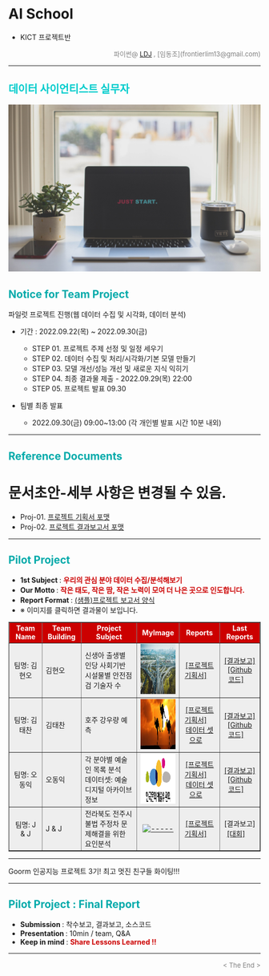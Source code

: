 
# AI School
* KICT 프로젝트반

<div align='right'>
    <font size=2 color='gray'>파이썬@ <font color='blue'>
       <a href='https://www.facebook.com/dongjo.lim.7'>LDJ</a>
    </font>, [임동조](frontierlim13@gmail.com)</font>
</div>
<hr>
<h2><font color="#00CCCC"><b>데이터 사이언티스트 실무자</b></font></h2>

<img src="./images/just_start.jpg">

## <font color='#00AAAA'>Notice for Team Project</font>

파일럿 프로젝트 진행(웹 데이터 수집 및 시각화, 데이터 분석)
* 기간 : 2022.09.22(목) ~ 2022.09.30(금) <br>
  * STEP 01. 프로젝트 주제 선정 및 일정 세우기<br>
  * STEP 02. 데이터 수집 및 처리/시각화/기본 모델 만들기<br>
  * STEP 03. 모델 개선/성능 개선 및 새로운 지식 익히기<br>
  * STEP 04. 최종 결과물 제출 - 2022.09.29(목) 22:00 <br>
  * STEP 05. 프로젝트 발표 09.30 <br>
  
* 팀별 최종 발표   <br>
  * 2022.09.30(금) 09:00~13:00 (각 개인별 발표 시간 10분 내외)
<hr>

## <font color='#00AAAA'>Reference Documents</font>

# 문서초안-세부 사항은 변경될 수 있음.
- Proj-01. [프로젝트 기획서 포맷      ][proj-01]
- Proj-02. [프로젝트 결과보고서 포맷   ][proj-02]


[proj-01]:  ./docu/Goorm10_프로젝트보고서_포맷_OOO팀.docx "Go proj-01"
[proj-02]:  ./docu/팀별프로젝트수행_결과작성양식_kdigital.pptx "Go proj-02"

<hr>


##  <font color='#00AAAA'>Pilot Project</font>

- <b>1st Subject </b>: <font color='#CC0000'><b> 우리의 관심 분야 데이터 수집/분석해보기 </b></font>
- <b>Our Motto   </b>: <font color='#CC0000'><b> 작은 태도, 작은 땀, 작은 노력이 모여 더 나은 곳으로 인도합니다. </b></font>
- <b>Report Format </b>: <a href="./docu/Goorm10_프로젝트보고서_포맷_OOO팀.docx">(샘플)프로젝트 보고서 양식</a>
- ※ 이미지를 클릭하면 결과물이 보입니다.


<div align="left">
<table border=1 bgcolor="#EEEEEE">
	<tr bgcolor="#CC0000">
		<td width="100">
		<div align="center"><font color="#FFFFFF"><b>Team Name</b></font></div>
		</td>
		<td width="100">
		<div align="center"><font color="#FFFFFF"><b>Team Building</b></font></div>
		</td>
		<td width="300">
		<div align="center"><font color="#FFFFFF"><b>Project Subject</b></font></div>
		</td>
		<td width="100">
		<div align="center"><font color="#FFFFFF"><b>MyImage</b></font></div>
		</td>
		<td width="120">
		<div align="center"><font color="#FFFFFF"><b>Reports</b></font></div>
		</td>
		<td width="120">
		<div align="center"><font color="#FFFFFF"><b>Last Reports</b></font></div>
		</td>
	</tr>
	<tr>
		<td>
			<div align="center"> 팀명: 김현오 <br/> 
				<b></b>
			</div>
		</td>
		<td>
            		<div align="left">김현오</div>
        	</td>
		<td>
			<div align="left"> 신생아 출생별 인당 사회기반 시설물별 안전점검 기술자 수 </div></td>
		<td>
            		<div align="center"> <a href="">
			<img src='images/KimHO.jpg' width=200 height=100  alt="image not found"></a>    
            		</div>
        	</td>
		<td>
            		<div align="center"> 
				<a href="./reports/Goorm2209_PilotProject_KimHO_v02.pdf">[프로젝트기획서]</a> &nbsp;&nbsp;&nbsp;<br>	
			</div>
        	</td>
		<td>
            		<div align="center"> 
				<a href="결과링크">[결과보고]</a><br>
				<a href=".">[Github 코드]</a> &nbsp;&nbsp;&nbsp; 
            		</div>
        	</td>
	</tr>
	<tr>
		<td>
			<div align="center"> 팀명: 김태찬 <br/> 
				<b></b>
			</div>
		</td>
		<td>
            		<div align="left">김태찬</div>
        	</td>
		<td>
			<div align="left"> 호주 강우량 예측  </div></td>
		<td>
            	<div align="center"> <a href="">
				<img src='images/KimTC.jpg' width=200 height=100  alt="image not found"></a>    
            	</div>
        </td>
		<td>
            	<div align="center"> 
					<a href="./reports/Goorm2209_PilotProject_KimTC.pdf">[프로젝트기획서]</a> &nbsp;&nbsp;&nbsp;<br>	
					<a href="https://www.kaggle.com/datasets/jsphyg/weather-dataset-rattle-package">데이터 셋으로</a> &nbsp;&nbsp;&nbsp;
				</div>
        </td>
		<td>
            	<div align="center"> 
					<a href="결과링크">[결과보고]</a><br>
					<a href=".">[Github 코드]</a> &nbsp;&nbsp;&nbsp; 
            	</div>
        </td>
	</tr>
	<tr>
		<td>
			<div align="center"> 팀명: 오동익 <br/> 
				<b></b>
			</div>
		</td>
		<td>
            <div align="left">오동익</div>
        </td>
		<td>
			<div align="left"> 각 분야별 예술인 목록 분석 <br> 데이터셋: 예술디지털 아카이브 정보 </div></td>
		<td>
			<div align="center"> <a href="">
				<img src='images/OhDG.png' width=200 height=100  alt="image not found"></a>    
            </div>
        </td>
		<td>
        	<div align="center"> 
				<a href="./reports/Goorm2209_PilotProject_OhDO.pdf">[프로젝트기획서]</a> &nbsp;&nbsp;&nbsp;<br>	
				<a href="https://www.bigdata-culture.kr/bigdata/user/data_market/detail.do?id=3076e909-db81-4e46-b2e5-f233e5613e97">데이터 셋으로</a> &nbsp;&nbsp;&nbsp;
			</div>
        </td>
		<td>
			<div align="center"> 
				<a href="결과링크">[결과보고]</a><br>
				<a href=".">[Github 코드]</a> &nbsp;&nbsp;&nbsp; 
			</div>
        </td>
	</tr>
	<tr>
		<td>
			<div align="center"> 팀명: J & J <br/> 
				<b></b>
			</div>
		</td>
		<td>
            <div align="left">J & J</div>
        </td>
		<td>
			<div align="left"> 전라북도 전주시 불법 주정차 문제해결을 위한 요인분석 </div>
		</td>
		<td>
        	<div align="center"> <a href="">
			<img src='images/LimJY.jpg' width=200 height=100  alt="-----"></a>    
			</div>
        </td>
		<td>
            <div align="center"> 
				<a href="./reports/Goorm2209_PilotProject_LimJY.pdf">[프로젝트기획서]</a> &nbsp;&nbsp;&nbsp;
			</div>
        	</td>
		<td>
            <div align="center"> 
				[결과보고]<br>
				<a href="https://data.jeonju.go.kr/data/main/board.action?cmsid=101050100000&target=&psize=10&cc=&st=0&sk=&method=v&idx=203&page=1">[대회]</a> &nbsp;&nbsp;&nbsp;
            </div>
        </td>
	</tr>
</table>
</div>
<hr>

Goorm 인공지능 프로젝트 3기! 최고 멋진 친구들 화이팅!!!
<hr>

##  <font color='#00AAAA'>Pilot Project : Final Report</font>
- <b>Submission   </b>: 착수보고, 결과보고, 소스코드
- <b>Presentation </b>: 10min / team, Q&A
- <b>Keep in mind </b>: <font color='#CC0000'><b> Share Lessons Learned !! </b></font>

<hr>

<div align='right'><font size=2 color='gray'> &lt; The End &gt; </font></div>
